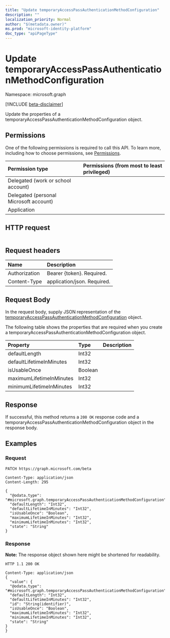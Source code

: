 ```yaml
---
title: "Update temporaryAccessPassAuthenticationMethodConfiguration"
description: ""
localization_priority: Normal
author: "$(metadata.owner)"
ms.prod: "microsoft-identity-platform"
doc_type: "apiPageType"
---
```


# Update temporaryAccessPassAuthenticationMethodConfiguration

Namespace: microsoft.graph

[!INCLUDE [beta-disclaimer](../../includes/beta-disclaimer.md)]

Update the properties of a temporaryAccessPassAuthenticationMethodConfiguration object.

## Permissions

One of the following permissions is required to call this API. To learn more, including how to choose permissions, see [Permissions](/graph/permissions-reference).

| Permission type                        | Permissions (from most to least privileged) |
| :------------------------------------- | :------------------------------------------ |
| Delegated (work or school account)     |                                             |
| Delegated (personal Microsoft account) |                                             |
| Application                            |                                             |

## HTTP request

<!-- {
  "blockType": "ignored"
}
-->

```http

```

## Request headers

| Name          | Description                 |
| :------------ | :-------------------------- |
| Authorization | Bearer {token}. Required.   |
| Content-Type  | application/json. Required. |

## Request Body

In the request body, supply JSON representation of the [temporaryAccessPassAuthenticationMethodConfiguration](../resources/-temporaryaccesspassauthenticationmethodconfiguration.md) object.

<!-- Actions and Functions -->

<!-- CRUD Methods -->

The following table shows the properties that are required when you create a temporaryAccessPassAuthenticationMethodConfiguration object.

| Property                 | Type    | Description |
| :----------------------- | :------ | :---------- |
| defaultLength            | Int32   |             |
| defaultLifetimeInMinutes | Int32   |             |
| isUsableOnce             | Boolean |             |
| maximumLifetimeInMinutes | Int32   |             |
| minimumLifetimeInMinutes | Int32   |             |

## Response

If successful, this method returns a `200 OK` response code and a temporaryAccessPassAuthenticationMethodConfiguration object in the response body.

## Examples

### Request

<!-- {
  "blockType": "request",
  "name": "update_temporaryaccesspassauthenticationmethodconfiguration"
}
-->

```http
PATCH https://graph.microsoft.com/beta

Content-Type: application/json
Content-Length: 295

{
  "@odata.type": "#microsoft.graph.temporaryAccessPassAuthenticationMethodConfiguration",
  "defaultLength": "Int32",
  "defaultLifetimeInMinutes": "Int32",
  "isUsableOnce": "Boolean",
  "maximumLifetimeInMinutes": "Int32",
  "minimumLifetimeInMinutes": "Int32",
  "state": "String"
}

```

### Response

**Note:** The response object shown here might be shortened for readability.

<!-- {
  "blockType": "response",
  "truncated": true,
  "@odata.type": "microsoft.authMethodPolicy.temporaryAccessPassAuthenticationMethodConfiguration"
}
-->

```http
HTTP 1.1 200 OK

Content-Type: application/json
{
  "value": {
  "@odata.type": "#microsoft.graph.temporaryAccessPassAuthenticationMethodConfiguration",
  "defaultLength": "Int32",
  "defaultLifetimeInMinutes": "Int32",
  "id": "String(identifier)",
  "isUsableOnce": "Boolean",
  "maximumLifetimeInMinutes": "Int32",
  "minimumLifetimeInMinutes": "Int32",
  "state": "String"
}
}

```
